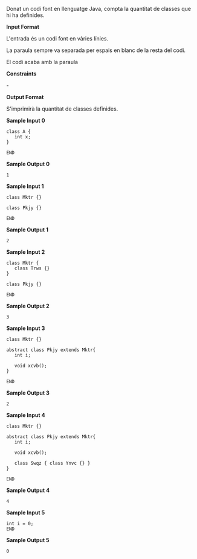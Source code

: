 Donat un codi font en llenguatge Java, compta la quantitat de classes
que hi ha definides.

**Input Format**

L'entrada és un codi font en vàries línies.

La paraula  sempre va separada per espais en blanc de la resta del codi.

El codi acaba amb la paraula 

**Constraints**

\-

**Output Format**

S'imprimirà la quantitat de classes definides.

**Sample Input 0**

    class A { 
       int x; 
    } 
    
    END

**Sample Output 0**

``` 
1
```

**Sample Input 1**

    class Mktr {}
    
    class Pkjy {}
    
    END

**Sample Output 1**

``` 
2
```

**Sample Input 2**

    class Mktr {
       class Trws {}
    }
    
    class Pkjy {}
    
    END

**Sample Output 2**

``` 
3
```

**Sample Input 3**

    class Mktr {}
    
    abstract class Pkjy extends Mktr{
       int i;
       
       void xcvb();
    }
    
    END

**Sample Output 3**

``` 
2
```

**Sample Input 4**

    class Mktr {}
    
    abstract class Pkjy extends Mktr{
       int i;
    
       void xcvb();
    
       class Swqz { class Ynvc {} }
    }
    
    END

**Sample Output 4**

``` 
4
```

**Sample Input 5**

    int i = 0;
    END

**Sample Output 5**

``` 
0
```
